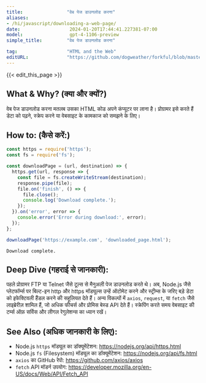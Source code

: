 ```yaml
---
title:                "वेब पेज डाउनलोड करना"
aliases:
- /hi/javascript/downloading-a-web-page/
date:                  2024-01-20T17:44:41.227381-07:00
model:                 gpt-4-1106-preview
simple_title:         "वेब पेज डाउनलोड करना"

tag:                  "HTML and the Web"
editURL:              "https://github.com/dogweather/forkful/blob/master/content/hi/javascript/downloading-a-web-page.md"
---
```


{{< edit_this_page >}}

## What & Why? (क्या और क्यों?)
वेब पेज डाउनलोड करना मतलब उसका HTML कोड अपने कंप्यूटर पर लाना है। प्रोग्रामर इसे करते हैं डेटा को पढ़ने, स्क्रेप करने या वेबसाइट के कामकाज को समझने के लिए।

## How to: (कैसे करें:)
```javascript
const https = require('https');
const fs = require('fs');

const downloadPage = (url, destination) => {
  https.get(url, response => {
    const file = fs.createWriteStream(destination);
    response.pipe(file);
    file.on('finish', () => {
      file.close();
      console.log('Download complete.');
    });
  }).on('error', error => {
    console.error('Error during download:', error);
  });
};

downloadPage('https://example.com', 'downloaded_page.html');
```

```plaintext
Download complete.
```

## Deep Dive (गहराई से जानकारी):
पहले प्रोग्रामर FTP या Telnet जैसे टूल्स से मैनुअली पेज डाउनलोड करते थे। अब, Node.js जैसे प्लेटफॉर्म्स पर बिल्ट-इन http और https मॉड्यूल्स उन्हें ऑटोमेट करने और स्ट्रीम्स के जरिए बड़े डेटा को इफेक्टिवली हैंडल करने की सहूलियत देते हैं। अन्य विकल्पों में `axios`, `request`, या `fetch` जैसे लाइब्रेरीज़ शामिल हैं, जो अधिक फीचर्स और प्रोमिस बेस्ड API देते हैं। स्क्रेपिंग करते समय वेबसाइट की टर्म्स ऑफ़ सर्विस और लीगल रेगुलेशन्स का ध्यान रखें।

## See Also (अधिक जानकारी के लिए):
- Node.js `https` मॉड्यूल का डॉक्यूमेंटेशन: https://nodejs.org/api/https.html
- Node.js `fs` (Filesystem) मॉड्यूल का डॉक्यूमेंटेशन: https://nodejs.org/api/fs.html
- `axios` का GitHub रेपो: https://github.com/axios/axios
- `fetch` API मॉडर्न उपयोग: https://developer.mozilla.org/en-US/docs/Web/API/Fetch_API

